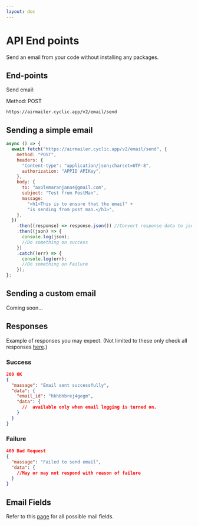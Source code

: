 ```yaml
---
layout: doc
---
```


# API End points

Send an email from your code without installing any packages.

## End-points

Send email:

Method: POST

```link
https://airmailer.cyclic.app/v2/email/send
```

## Sending a simple email

```js
async () => {
  await fetch("https://airmailer.cyclic.app/v2/email/send", {
    method: "POST",
    headers: {
      "Content-type": "application/json;charset=UTF-8",
      authorization: "APPID APIKey",
    },
    body: {
      to: "axolemaranjana4@gmail.com",
      subject: "Test from PostMan",
      massage:
        "<h1>This is to ensure that the email" +
        "is sending from post man.</h1>",
    },
  })
    .then((response) => response.json()) //Convert response data to json.
    .then((json) => {
      console.log(json);
      //Do something on success
    })
    .catch((err) => {
      console.log(err);
      //Do something on Failure
    });
};
```

## Sending a custom email

Coming soon...

## Responses

Example of responses you may expect. (Not limited to these only check all responses <a href="/pages/docs/fields-guide/#responses">here</a>.)

### Success

```json
200 OK
{
  "massage": "Email sent successfully",
  "data": {
    "email_id": "hkhbhbrej4gegm",
    "data": {
      //  available only when email logging is turned on.
    }
  }
}

```

### Failure

```json
400 Bad Request
{
  "massage": "Failed to send email",
  "data": {
    //May or may not respond with reason of failure
  }
}

```
## Email Fields

Refer to this [page](../fields-guide/send/index.md) for all possible mail fields.